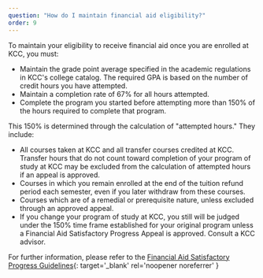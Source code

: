```yaml
---
question: "How do I maintain financial aid eligibility?"
order: 9
---
```


To maintain your eligibility to receive financial aid once you are enrolled at KCC, you must:

* Maintain the grade point average specified in the academic regulations in KCC's college catalog. The required GPA is based on the number of credit hours you have attempted.
* Maintain a completion rate of 67% for all hours attempted.
* Complete the program you started before attempting more than 150% of the hours required to complete that program.

This 150% is determined through the calculation of "attempted hours." They include:

* All courses taken at KCC and all transfer courses credited at KCC. Transfer hours that do not count toward completion of your program of study at KCC may be excluded from the calculation of attempted hours if an appeal is approved.
* Courses in which you remain enrolled at the end of the tuition refund period each semester, even if you later withdraw from these courses.
* Courses which are of a remedial or prerequisite nature, unless excluded through an approved appeal.
* If you change your program of study at KCC, you still will be judged under the 150% time frame established for your original program unless a Financial Aid Satisfactory Progress Appeal is approved. Consult a KCC advisor.

For further information, please refer to the [Financial Aid Satisfactory Progress Guidelines](../uploads/pdf/Satisfactory%20Academic%20Progress%20(SAP)%20Policy%20Rev%203.25.pdf){: target='_blank' rel='noopener noreferrer' }
